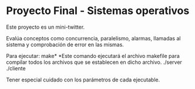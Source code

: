 # Proyecto Final - Sistemas operativos

Este proyecto es un mini-twitter.

Evalúa conceptos como concurrencia, paralelismo, alarmas, llamadas al sistema y comprobación de error en las mismas.

Para ejecutar: make*
*Este comando ejecutará el archivo makefile para compilar todos los archivos que se establecen en dicho archivo.
./server
./cliente

Tener especial cuidado con los parámetros de cada ejecutable.
